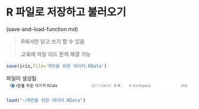 # R 파일로 저장하고 불러오기
(save-and-load-function.md)

> R에서만 읽고 쓰기 할 수 있음

> 교육때 파일 리드 문제 해결 가능

```r
save(iris,file='R만을 위한 데이터.RData')
```
파일이 생성됨
![](assets/markdown-img-paste-2017080113444709.png)

```r
load("~/R만을 위한 데이터.RData")
```
